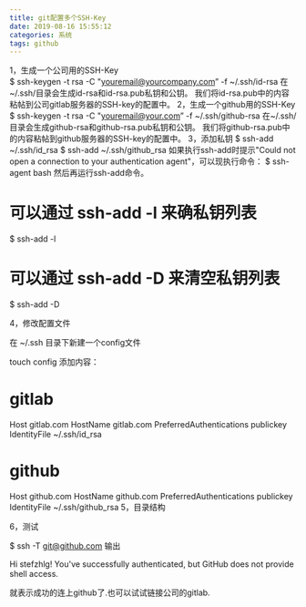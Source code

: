 ```yaml
---
title: git配置多个SSH-Key
date: 2019-08-16 15:55:12
categories: 系统
tags: github
---
```

1，生成一个公司用的SSH-Key     
$ ssh-keygen -t rsa -C "youremail@yourcompany.com” -f ~/.ssh/id-rsa
在~/.ssh/目录会生成id-rsa和id-rsa.pub私钥和公钥。 我们将id-rsa.pub中的内容粘帖到公司gitlab服务器的SSH-key的配置中。
2，生成一个github用的SSH-Key
$ ssh-keygen -t rsa -C "youremail@your.com” -f ~/.ssh/github-rsa
在~/.ssh/目录会生成github-rsa和github-rsa.pub私钥和公钥。 我们将github-rsa.pub中的内容粘帖到github服务器的SSH-key的配置中。
3，添加私钥
$ ssh-add ~/.ssh/id_rsa $ ssh-add ~/.ssh/github_rsa
如果执行ssh-add时提示"Could not open a connection to your authentication agent"，可以现执行命令：
$ ssh-agent bash
然后再运行ssh-add命令。
# 可以通过 ssh-add -l 来确私钥列表
$ ssh-add -l
# 可以通过 ssh-add -D 来清空私钥列表
$ ssh-add -D

4，修改配置文件

在 ~/.ssh 目录下新建一个config文件

touch config
添加内容：

# gitlab
Host gitlab.com
    HostName gitlab.com
    PreferredAuthentications publickey
    IdentityFile ~/.ssh/id_rsa
# github
Host github.com
    HostName github.com
    PreferredAuthentications publickey
    IdentityFile ~/.ssh/github_rsa
5，目录结构



6，测试

$ ssh -T git@github.com
输出

Hi stefzhlg! You've successfully authenticated, but GitHub does not provide shell access.

就表示成功的连上github了.也可以试试链接公司的gitlab.
